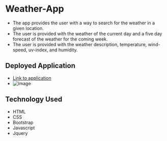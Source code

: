 # Weather-App
- The app provides the user with a way to search for the weather in a given location.
- The user is provided with the weather of the current day and a five day forecast of the weather for the coming week.
- The user is provided with the weather description, temperature, wind-speed, uv-index, and humidity.
## Deployed Application
-  [Link to application](https://joesmall37.github.io/Weather-App/)
- ![image](https://user-images.githubusercontent.com/63420051/111056273-b6d8b080-844b-11eb-8f65-7f1ece3791bd.png)
## Technology Used
  - HTML
  - CSS
  - Bootstrap
  - Javascript
  - Jquery
